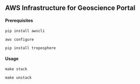 ## AWS Infrastructure for Geoscience Portal

#### Prerequisites
`pip install awscli`

`aws configure`

`pip install troposphere`

#### Usage
`make stack`

`make unstack`
